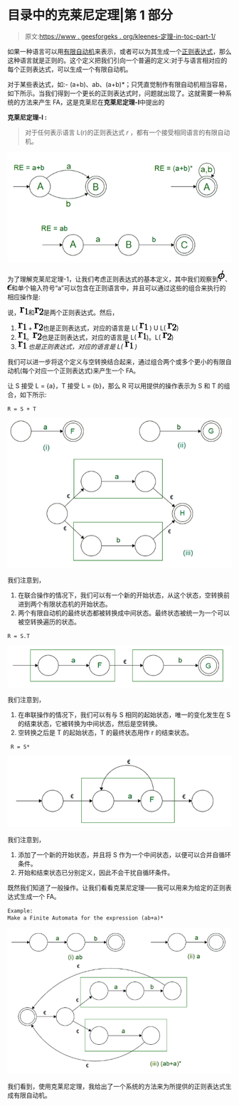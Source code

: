 # 目录中的克莱尼定理|第 1 部分

> 原文:[https://www . geesforgeks . org/kleenes-定理-in-toc-part-1/](https://www.geeksforgeeks.org/kleenes-theorem-in-toc-part-1/)

如果一种语言可以用[有限自动机](https://www.geeksforgeeks.org/toc-finite-automata-introduction/)来表示，或者可以为其生成一个[正则表达式](https://www.geeksforgeeks.org/theory-computation-generating-regular-expression-finite-automata/)，那么这种语言就是正则的。这个定义把我们引向一个普遍的定义:对于与语言相对应的每个正则表达式，可以生成一个有限自动机。

对于某些表达式，如:- (a+b)、ab、(a+b)*；只凭直觉制作有限自动机相当容易，如下所示。当我们得到一个更长的正则表达式时，问题就出现了。这就需要一种系统的方法来产生 FA，这是克莱尼在**克莱尼定理-I**中提出的

**克莱尼定理-I :**

> 对于任何表示语言 L(r)的正则表达式 *r* ，都有一个接受相同语言的有限自动机。

![](img/74a4d952d0bb3a5ccf9a6b9bc256bc02.png)

为了理解克莱尼定理-1，让我们考虑正则表达式的基本定义，其中我们观察到![$\phi$](img/957953e4d3aab23d53d57171cde7c47a.png "Rendered by QuickLaTeX.com")、![$\epsilon$](img/b348edc45398acf3fad628f404aa0081.png "Rendered by QuickLaTeX.com")和单个输入符号“a”可以包含在正则语言中，并且可以通过这些的组合来执行的相应操作是:

说，![$r_1$](img/f08e4f739d4f009c78f7a2ad6df9a02e.png "Rendered by QuickLaTeX.com")和![$r_2$](img/b9e1d7847da66f13e70d8d98598f8c61.png "Rendered by QuickLaTeX.com")是两个正则表达式。然后，

1.  ![$r_1$](img/f08e4f739d4f009c78f7a2ad6df9a02e.png "Rendered by QuickLaTeX.com") + ![$r_2$](img/b9e1d7847da66f13e70d8d98598f8c61.png "Rendered by QuickLaTeX.com")也是正则表达式，对应的语言是 L( ![$r_1$](img/f08e4f739d4f009c78f7a2ad6df9a02e.png "Rendered by QuickLaTeX.com") ) U L( ![$r_2$](img/b9e1d7847da66f13e70d8d98598f8c61.png "Rendered by QuickLaTeX.com"))
2.  ![$r_1$](img/f08e4f739d4f009c78f7a2ad6df9a02e.png "Rendered by QuickLaTeX.com")。![$r_2$](img/b9e1d7847da66f13e70d8d98598f8c61.png "Rendered by QuickLaTeX.com")也是正则表达式，对应的语言是 L( ![$r_1$](img/f08e4f739d4f009c78f7a2ad6df9a02e.png "Rendered by QuickLaTeX.com"))。L( ![$r_2$](img/b9e1d7847da66f13e70d8d98598f8c61.png "Rendered by QuickLaTeX.com"))
3.  ![$r_1$](img/f08e4f739d4f009c78f7a2ad6df9a02e.png "Rendered by QuickLaTeX.com") *也是正则表达式，对应的语言是 L( ![$r_1$](img/f08e4f739d4f009c78f7a2ad6df9a02e.png "Rendered by QuickLaTeX.com") )*

我们可以进一步将这个定义与空转换结合起来，通过组合两个或多个更小的有限自动机(每个对应一个正则表达式)来产生一个 FA。

让 S 接受 L = {a}，T 接受 L = {b}，那么 R 可以用提供的操作表示为 S 和 T 的组合，如下所示:

```
R = S + T
```

![](img/12013af9cfae96e17ad07402fa0fb65d.png)

我们注意到，

1.  在联合操作的情况下，我们可以有一个新的开始状态，从这个状态，空转换前进到两个有限状态机的开始状态。
2.  两个有限自动机的最终状态都被转换成中间状态。最终状态被统一为一个可以被空转换遍历的状态。

```
R = S.T 
```

![](img/bd1eacf6edac814cd030794a17f54134.png)

我们注意到，

1.  在串联操作的情况下，我们可以有与 S 相同的起始状态，唯一的变化发生在 S 的结束状态，它被转换为中间状态，然后是空转换。
2.  空转换之后是 T 的起始状态，T 的最终状态用作 r 的结束状态。

```
 R = S*
```

![](img/efce990cb23b83f56521a5ca6ace7fdb.png)

我们注意到，

1.  添加了一个新的开始状态，并且将 S 作为一个中间状态，以便可以合并自循环条件。
2.  开始和结束状态已分别定义，因此不会干扰自循环条件。

既然我们知道了一般操作。让我们看看克莱尼定理——我可以用来为给定的正则表达式生成一个 FA。

```
Example:
Make a Finite Automata for the expression (ab+a)* 
```

![](img/5efa916d9614dd88cff27b2d086407ae.png)

我们看到，使用克莱尼定理，我给出了一个系统的方法来为所提供的正则表达式生成有限自动机。